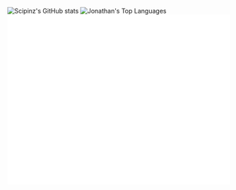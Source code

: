 <!-- ![Isocalendar](/metrics.plugin.isocalendar.fullyear.svg) -->
![Scipinz's GitHub stats](https://github-readme-stats.vercel.app/api?username=Abdi-29&show_icons=true&theme=radical)
![Jonathan's Top Languages](https://github-readme-stats.vercel.app/api/top-langs/?username=Abdi-29&layout=compact&theme=radical)
![Metrics](/github-metrics.svg)
